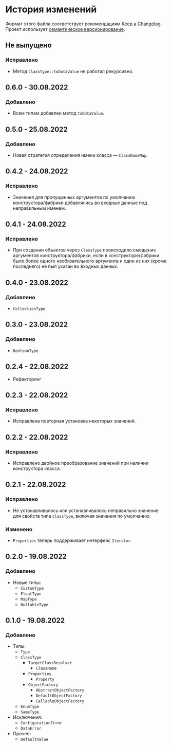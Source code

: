 # История изменений

Формат этого файла соответствует рекомендациям
[Keep a Changelog](https://keepachangelog.com/ru/1.0.0/). Проект использует
[семантическое версионирование](http://semver.org/spec/v2.0.0.html).

## Не выпущено

### Исправлено

- Метод `ClassType::toDataValue` не работал рекурсивно.


## 0.6.0 - 30.08.2022

### Добавлено

- Всем типам добавлен метод `toDataValue`.


## 0.5.0 - 25.08.2022

### Добавлено

- Новая стратегия определения имени класса — `ClassNameMap`.


## 0.4.2 - 24.08.2022

### Исправлено

- Значения для пропущенных аргументов по умолчанию конструктора/фабрики добавлялись во входные
  данные под неправильным именем.


## 0.4.1 - 24.08.2022

### Исправлено

- При создании объектов через `ClassType` происходило смещение аргументов конструктора/фабрики, если
  в конструкторе/фабрики было более одного необязательного аргумента и один из них (кроме
  последнего) не был указан во входных данных.


## 0.4.0 - 23.08.2022

### Добавлено

- `CollectionType`


## 0.3.0 - 23.08.2022

### Добавлено

- `BooleanType`


## 0.2.4 - 22.08.2022

- Рефакторинг


## 0.2.3 - 22.08.2022

### Исправлено

- Исправлена повторная установка некоторых значений.


## 0.2.2 - 22.08.2022

### Исправлено

- Исправлено двойное преобразование значений при наличии конструктора класса.


## 0.2.1 - 22.08.2022

### Исправлено

- Не устанавливалось или устанавливалось неправильно значение для свойств типа `ClassType`, включая 
  значения по умолчанию.

### Изменено

- `Properties` теперь поддерживает интерфейс `Iterator`.


## 0.2.0 - 19.08.2022

### Добавлено

- Новые типы:
  - `CustomType` 
  - `FloatType`
  - `MapType`
  - `NullableType`


## 0.1.0 - 19.08.2022

### Добавлено

- Типы:
  - `Type`
  - `ClassType`
    - `TargetClassResolver`
      - `ClassName`
    - `Properties`
      - `Property`
    - `ObjectFactory`
      - `AbstractObjectFactory`
      - `DefaultObjectFactory`
      - `CallableObjectFactory`
  - `EnumType`
  - `SameType`
- Исключения:
  - `ConfigurationError`
  - `DataError`
- Прочее:
  - `DefaultValue`
